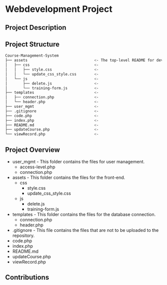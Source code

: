 # Webdevelopment Project

## Project Description


## Project Structure
```bash
Course-Management-System
├── assets                              <- The top-level README for developers/collaborators using this project.
│   ├── css                             <-
│   │   ├── style.css                   <-
│   │   └── update_css_style.css        <-
│   └── js                              <-
│       ├── delete.js                   <-
│       └── training-form.js            <-
├── templates                           <-
│   ├── connection.php                  <-
│   └── header.php                      <-
├── user_mgmt                           <-
├── .gitignore                          <-
├── code.php                            <-
├── index.php                           <-
├── README.md                           <-
├── updateCourse.php                    <-
└── viewRecord.php                      <-
```

## Project Overview

- user_mgmt                 - This folder contains the files for user management.
    - access-level.php
    - connection.php
- assets                    - This folder contains the files for the front-end.
    - css
        - style.css
        - update_css_style.css
    - js
        - delete.js
        - training-form.js
- templates                 - This folder contains the files for the database connection.
    - connection.php
    - header.php
- .gitignore                - This file contains the files that are not to be uploaded to the repository.
- code.php
- index.php
- README.md
- updateCourse.php
- viewRecord.php

## Contributions
